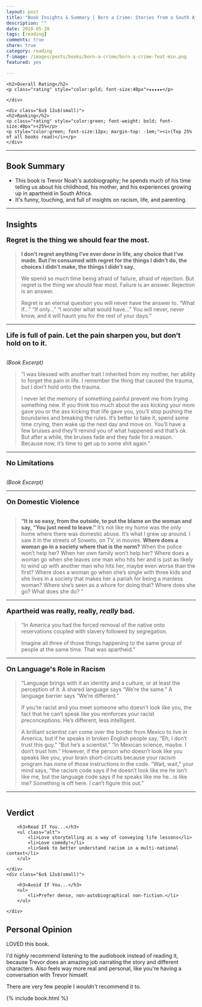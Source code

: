 ```yaml
---
layout: post
title: "Book Insights & Summary | Born a Crime: Stories from a South African Childhood by Trevor Noah"
description: ""
date: 2018-05-20
tags: [reading]
comments: true
share: true
category: reading
f-image: /images/posts/books/born-a-crime/born-a-crime-feat-min.png
featured: yes

---
```


<div class="row">
	<div class="6u 12u$(small)">

	<h2>Overall Rating</h2>
	<p class="rating" style="color:gold; font-size:40px">★★★★★</p>

	</div>

	<div class="6u$ 12u$(small)">
	<h2>Ranking</h2>	
	<p class="rating" style="color:green; font-weight: bold; font-size:40px">⬆25%</p>
	<p style="color:green; font-size:12px; margin-top: -1em;"><i>(Top 25% of all books read)</i></p>
	</div>
</div>	

----

## Book Summary
* This book is Trevor Noah's autobiography; he spends much of his time telling us about his childhood, his mother, and his experiences growing up in apartheid in South Africa.
* It's funny, touching, and full of insights on racism, life, and parenting.

--- 
## Insights 

<p style=" font-size: 18px; font-weight: bold; ">Regret is the thing we should fear the most.</p>

> __I don’t regret anything I’ve ever done in life, any choice that I’ve made. But I’m consumed with regret for the things I didn’t do, the choices I didn’t make, the things I didn’t say.__ 
> 
> We spend so much time being afraid of failure, afraid of rejection. But regret is the thing we should fear most. Failure is an answer. Rejection is an answer. 
> 
> Regret is an eternal question you will never have the answer to. “What if…” “If only…” “I wonder what would have…” You will never, never know, and it will haunt you for the rest of your days.”

---

<p style=" font-size: 18px; font-weight: bold; ">Life is full of pain. Let the pain sharpen you, but don’t hold on to it.</p>

<div align="center"><a href="#" class="image main"><img src="/images/posts/books/born-a-crime/born-a-crime-ex1.png" style="max-width:700px" alt="" /></a></div>

<i>(Book Excerpt)</i>

> “I was blessed with another trait I inherited from my mother, her ability to forget the pain in life. I remember the thing that caused the trauma, but I don't hold onto the trauma. 
> 
> I never let the memory of something painful prevent me from trying something new. If you think too much about the ass kicking your mom gave you or the ass kicking that life gave you, you’ll stop pushing the boundaries and breaking the rules. It’s better to take it, spend some time crying, then wake up the next day and move on. You’ll have a few bruises and they’ll remind you of what happened and that’s ok. But after a while, the bruises fade and they fade for a reason. Because now, it’s time to get up to some shit again.”

---

<p style=" font-size: 18px; font-weight: bold; ">No Limitations</p>

<div align="center"><a href="#" class="image main"><img src="/images/posts/books/born-a-crime/born-a-crime-ex2.png" style="max-width:700px" alt="" /></a></div>
<div align="center"><a href="#" class="image main"><img src="/images/posts/books/born-a-crime/born-a-crime-ex3.png" style="max-width:700px" alt="" /></a></div>

<i>(Book Excerpt)</i>

---

<p style=" font-size: 18px; font-weight: bold; ">On Domestic Violence</p>

<div align="center"><a href="#" class="image main"><img src="/images/posts/books/born-a-crime/born-a-crime-ex8.png" style="max-width:700px" alt="" /></a></div>
<div align="center"><a href="#" class="image main"><img src="/images/posts/books/born-a-crime/born-a-crime-ex9.png" style="max-width:700px" alt="" /></a></div>

> __“It is so easy, from the outside, to put the blame on the woman and say, “You just need to leave.”__ It’s not like my home was the only home where there was domestic abuse. It’s what I grew up around. I saw it in the streets of Soweto, on TV, in movies. __Where does a woman go in a society where that is the norm?__ When the police won’t help her? When her own family won’t help her? Where does a woman go when she leaves one man who hits her and is just as likely to wind up with another man who hits her, maybe even worse than the first? Where does a woman go when she’s single with three kids and she lives in a society that makes her a pariah for being a manless woman? Where she’s seen as a whore for doing that? Where does she go? What does she do?
”

---

<p style=" font-size: 18px; font-weight: bold; ">Apartheid was really, really, <i>really</i> bad.</p>

> “In America you had the forced removal of the native onto reservations coupled with slavery followed by segregation. 
> 
> Imagine all three of those things happening to the same group of people at the same time. That was apartheid.”

---

<p style=" font-size: 18px; font-weight: bold; ">On Language's Role in Racism</p>

> “Language brings with it an identity and a culture, or at least the perception of it. A shared language says “We’re the same.” A language barrier says “We’re different.” 
> 
> If you’re racist and you meet someone who doesn’t look like you, the fact that he can’t speak like you reinforces your racist preconceptions: He’s different, less intelligent. 
> 
> A brilliant scientist can come over the border from Mexico to live in America, but if he speaks in broken English people say, “Eh, I don’t trust this guy.”
> “But he’s a scientist.”
> “In Mexican science, maybe. I don’t trust him.”
> However, if the person who doesn’t look like you speaks like you, your brain short-circuits because your racism program has none of those instructions in the code. “Wait, wait,” your mind says, “the racism code says if he doesn’t look like me he isn’t like me, but the language code says if he speaks like me he…is like me? Something is off here. I can’t figure this out.”

---

<div align="center"><a href="#" class="image main"><img src="/images/posts/books/born-a-crime/born-a-crime-min.jpg" style="max-width:200px" alt="" /></a></div>

## Verdict

<div class="row">
	<div class="6u 12u$(small)">

		<h3>Read If You...</h3>
		<ul class="alt">
			<li>Love storytelling as a way of conveying life lessons</li>
			<li>Love comedy!</li>
			<li>Seek to better understand racism in a multi-national context</li>
		</ul>

	</div>
	<div class="6u$ 12u$(small)">

		<h3>Avoid If You...</h3>
		<ul>
			<li>Prefer dense, non-autobiographical non-fiction.</li>
		</ul>

	</div>
</div>


## Personal Opinion
LOVED this book. 

I'd *highly* recommend listening to the audiobook instead of reading it, because Trevor does an amazing job narrating the story and different characters. Also feels way more real and personal, like you're having a conversation with Trevor himself.

There are very few people I _wouldn't_ recommend it to. 

{% include book.html %}
